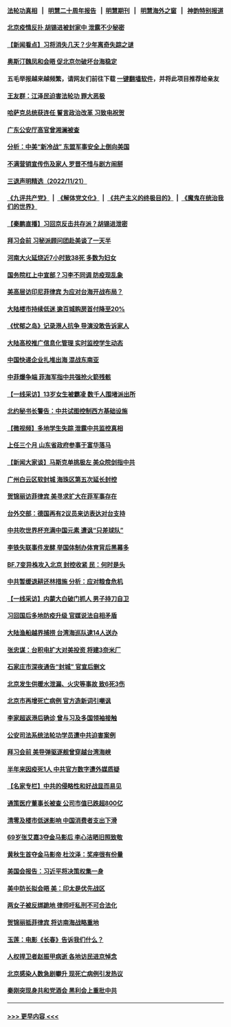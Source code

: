 #### [法轮功真相](https://github.com/gfw-breaker/truth/blob/master/README.md?t=0) &nbsp;&nbsp;|&nbsp;&nbsp; [明慧二十周年报告](https://github.com/gfw-breaker/mh-reports/blob/master/README.md?t=0) &nbsp;&nbsp;|&nbsp;&nbsp;[明慧期刊](https://github.com/gfw-breaker/mh-qikan) &nbsp;&nbsp;|&nbsp;&nbsp; [明慧海外之窗](https://github.com/gfw-breaker/mh-news/blob/master/README.md?t=0) &nbsp;&nbsp;|&nbsp;&nbsp; [神韵特别报道](https://github.com/gfw-breaker/mh-news/blob/master/shenyun.md?t=0)
#### [北京疫情反扑 胡锡进被封家中 泄露不少秘密](../pages/nsc413/n13870633.md?t=11221550) 
#### [【新闻看点】习将消失几天？少年离奇失踪之谜](../pages/nsc413/n13870464.md?t=11221550) 
#### [奥斯汀魏凤和会晤 促北京勿破坏台海稳定](../pages/nsc413/n13870623.md?t=11221550) 
#### 五毛举报越来越频繁，请网友们前往下载 [一键翻墙软件](https://github.com/gfw-breaker/ssr-accounts)，并将此项目推荐给亲友
#### [王友群：江泽民迫害法轮功 罪大恶极](../pages/nsc413/n13870562.md?t=11221550) 
#### [哈萨克总统获连任 誓言政治改革 习致电祝贺](../pages/nsc413/n13870564.md?t=11221550) 
#### [广东公安厅高官曾湘澜被查](../pages/nsc413/n13870504.md?t=11221550) 
#### [分析：中美“新冷战” 东盟军事安全上倒向美国](../pages/nsc413/n13870403.md?t=11221550) 
#### [不满营销宣传伤及家人 罗晋不惜与剧方闹掰](../pages/nsc413/n13870468.md?t=11221550) 
#### [三退声明精选（2022/11/21）](../pages/nsc413/n13870580.md?t=11221550) 
#### [《九评共产党》](https://github.com/begood0513/9ping.md/blob/master/README.md) &nbsp;|&nbsp; [《解体党文化》](../../../../jtdwh.md/blob/master/README.md)  &nbsp;|&nbsp; [《共产主义的终极目的》](../../../../gczydzjmd.md/blob/master/README.md) &nbsp;|&nbsp; [《魔鬼在统治我们的世界》](../../../../mgztzwmdsj.md/blob/master/README.md) 
#### [【秦鹏直播】习回京反击共存派？胡锡进泄密](../pages/nsc413/n13870296.md?t=11221550) 
#### [拜习会前 习秘派顾问团赴美谈了一天半](../pages/nsc413/n13870401.md?t=11221550) 
#### [河南大火延烧近7小时致38死 多数为妇女](../pages/nsc413/n13870495.md?t=11221550) 
#### [国务院杠上中宣部？习李不同调 防疫现乱象](../pages/nsc413/n13870340.md?t=11221550) 
#### [美高层访印尼菲律宾 为应对台海开战布局？](../pages/nsc413/n13870434.md?t=11221550) 
#### [大陆楼市持续低迷 逾百城购房首付降至20%](../pages/nsc413/n13870437.md?t=11221550) 
#### [《忧郁之岛》记录港人抗争 导演没敢告诉家人](../pages/nsc413/n13870380.md?t=11221550) 
#### [大陆高校推广信息化管理 实时监控学生动态](../pages/nsc413/n13868784.md?t=11221550) 
#### [中国快递企业扎堆出海 混战东南亚](../pages/nsc413/n13870397.md?t=11221550) 
#### [中菲爆争端 菲海军指中共强抢火箭残骸](../pages/nsc413/n13870342.md?t=11221550) 
#### [【一线采访】13岁女生被霸凌 数千人围堵派出所](../pages/nsc413/n13870140.md?t=11221550) 
#### [北约秘书长警告：中共试图控制西方基础设施](../pages/nsc413/n13870346.md?t=11221550) 
#### [【微视频】多地学生失踪 泄露中共监控真相](../pages/nsc413/n13869887.md?t=11221550) 
#### [上任三个月 山东省政府参事于富华落马](../pages/nsc413/n13870201.md?t=11221550) 
#### [【新闻大家谈】马斯克单挑极左 美众院剑指中共](../pages/nsc413/n13870262.md?t=11221550) 
#### [广州白云区软封城 海珠区第五次延长封控](../pages/nsc413/n13870085.md?t=11221550) 
#### [贺锦丽访菲律宾 美寻求扩大在菲军事存在](../pages/nsc413/n13870191.md?t=11221550) 
#### [台外交部：德国再有2议员来访表达对台支持](../pages/nsc413/n13870125.md?t=11221550) 
#### [中共吹世界杯充满中国元素 遭讽“只差球队”](../pages/nsc413/n13870174.md?t=11221550) 
#### [李铁失联事件发酵 举国体制办体育背后黑幕多](../pages/nsc413/n13870099.md?t=11221550) 
#### [BF.7变异株攻入北京 封控收紧 民：何时是头](../pages/nsc413/n13870143.md?t=11221550) 
#### [中共暂缓退耕还林措施 分析：应对粮食危机](../pages/nsc413/n13870080.md?t=11221550) 
#### [【一线采访】内蒙大白破门抓人 男子持刀自卫](../pages/nsc413/n13869975.md?t=11221550) 
#### [习回国后多地防疫升级 官媒说法自相矛盾](../pages/nsc413/n13869956.md?t=11221550) 
#### [大陆渔船越界捕捞 台湾海巡队逮14人送办](../pages/nsc413/n13870100.md?t=11221550) 
#### [张忠谋：台积电扩大对美投资 将建3奈米厂](../pages/nsc413/n13869991.md?t=11221550) 
#### [石家庄市深夜通告“封城” 官宣后删文](../pages/nsc413/n13869727.md?t=11221550) 
#### [北京发生供暖水泄漏、火灾等事故 致6死3伤](../pages/nsc413/n13870072.md?t=11221550) 
#### [北京市再增死亡病例 官方造新词引嘲讽](../pages/nsc413/n13869854.md?t=11221550) 
#### [李家超返港后确诊 曾与习及多国领袖接触](../pages/nsc413/n13869849.md?t=11221550) 
#### [公安司法系统法轮功学员遭中共迫害案例](../pages/nsc413/n13869580.md?t=11221550) 
#### [拜习会前 美导弹驱逐舰曾穿越台湾海峡](../pages/nsc413/n13869825.md?t=11221550) 
#### [半年来因疫死1人 中共官方数字遭外媒质疑](../pages/nsc413/n13869820.md?t=11221550) 
#### [【名家专栏】中共的侵略性和好战显而易见](../pages/nsc413/n13869601.md?t=11221550) 
#### [通策医疗董事长被查 公司市值已跌超800亿](../pages/nsc413/n13869786.md?t=11221550) 
#### [清零及楼市低迷影响 中国消费者支出下滑](../pages/nsc413/n13869763.md?t=11221550) 
#### [69岁张艾嘉3夺金马影后 李心洁晒旧照致敬](../pages/nsc413/n13869760.md?t=11221550) 
#### [黄秋生首夺金马影帝 杜汶泽：奖座很有份量](../pages/nsc413/n13869722.md?t=11221550) 
#### [美国会报告：习近平将决策权集一身](../pages/nsc413/n13868227.md?t=11221550) 
#### [美中防长拟会晤 美：印太是优先战区](../pages/nsc413/n13869719.md?t=11221550) 
#### [两女子被反绑跪地 律师吁私刑不可合法化](../pages/nsc413/n13869577.md?t=11221550) 
#### [贺锦丽抵菲律宾 将访南海战略重地](../pages/nsc413/n13869708.md?t=11221550) 
#### [玉莲：电影《长春》告诉我们什么？](../pages/nsc413/n13869471.md?t=11221550) 
#### [人权捍卫者赵振甲病逝 各地访民进京悼念](../pages/nsc413/n13869662.md?t=11221550) 
#### [北京感染人数急剧攀升 现死亡病例引发热议](../pages/nsc413/n13869403.md?t=11221550) 
#### [秦刚突现身共和党酒会 黑利会上重批中共](../pages/nsc413/n13869661.md?t=11221550) 

----
#### [ >>> 更早内容 <<< ](../indexes/nsc413-earlier.md)
